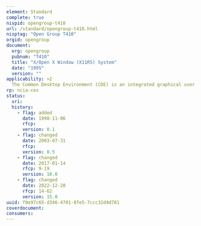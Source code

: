 ```yaml
---
element: Standard
complete: true
nispid: opengroup-t410
url: /standard/opengroup-t410.html
nisptag: "Open Group T410"
orgid: opengroup
document:
  org: opengroup
  pubnum: "T410"
  title: "X/Open X Window (X11R5) System"
  date: "1995"
  version: ""
applicability: >2
  The Common Desktop Environment (CDE) is an integrated graphical user interface for open systems desktop computing. It delivers a single, standard graphical interface for the management of data and files (the graphical desktop) and applications. CDE's primary benefits -- deriving from ease-of-use, consistency, configurabbility, portabiility, distributed design, and protection of investment in today's applications -- make open systems desktop computers as easy to use as PCs, but with the added power of local and network resources available at the click of a mouse.
rp: ncia-ces
status:
  uri: 
  history: 
    - flag: added
      date: 1998-11-06
      rfcp: 
      version: 0.1
    - flag: changed
      date: 2003-07-31
      rfcp: 
      version: 0.5
    - flag: changed
      date: 2017-01-14
      rfcp: 9-19
      version: 10.0
    - flag: changed
      date: 2022-12-20
      rfcp: 14-62
      version: 15.0
uuid: f0e97c65-d346-4701-8fe5-7ccc32d4d781
coverdocument:
consumers:
---
```

